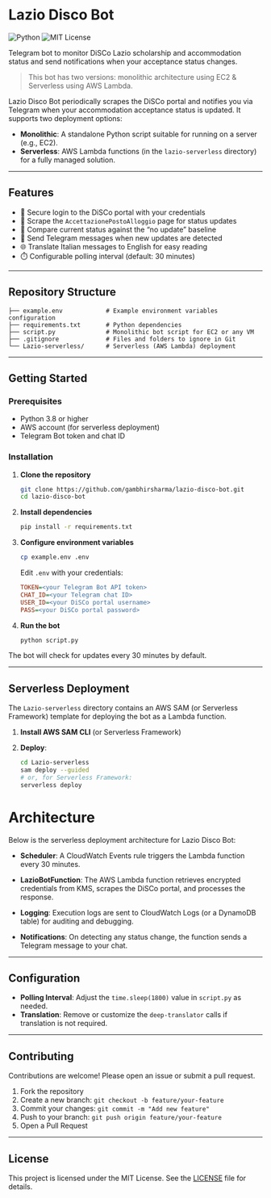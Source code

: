 # Lazio Disco Bot

![Python](https://img.shields.io/badge/python-3.8%2B-blue) ![MIT License](https://img.shields.io/badge/license-MIT-green)


Telegram bot to monitor DiSCo Lazio scholarship and accommodation status and send notifications when your acceptance status changes.

> This bot has two versions: monolithic architecture using EC2 & Serverless using AWS Lambda.


Lazio Disco Bot periodically scrapes the DiSCo portal and notifies you via Telegram when your accommodation acceptance status is updated. It supports two deployment options:

* **Monolithic**: A standalone Python script suitable for running on a server (e.g., EC2).
* **Serverless**: AWS Lambda functions (in the `lazio-serverless` directory) for a fully managed solution.

---

## Features

* 🔐 Secure login to the DiSCo portal with your credentials
* 📄 Scrape the `AccettazionePostoAlloggio` page for status updates
* 🔄 Compare current status against the “no update” baseline
* 📲 Send Telegram messages when new updates are detected
* 🌐 Translate Italian messages to English for easy reading
* ⏱️ Configurable polling interval (default: 30 minutes)

---

## Repository Structure

```
├── example.env            # Example environment variables configuration
├── requirements.txt       # Python dependencies
├── script.py              # Monolithic bot script for EC2 or any VM
├── .gitignore             # Files and folders to ignore in Git
└── Lazio-serverless/      # Serverless (AWS Lambda) deployment
```

---

## Getting Started

### Prerequisites

* Python 3.8 or higher
* AWS account (for serverless deployment)
* Telegram Bot token and chat ID

### Installation

1. **Clone the repository**

   ```bash
   git clone https://github.com/gambhirsharma/lazio-disco-bot.git
   cd lazio-disco-bot
   ```

2. **Install dependencies**

   ```bash
   pip install -r requirements.txt
   ```

3. **Configure environment variables**

   ```bash
   cp example.env .env
   ```

   Edit `.env` with your credentials:

   ```ini
   TOKEN=<your Telegram Bot API token>
   CHAT_ID=<your Telegram chat ID>
   USER_ID=<your DiSCo portal username>
   PASS=<your DiSCo portal password>
   ```

4. **Run the bot**

   ```bash
   python script.py
   ```

The bot will check for updates every 30 minutes by default.

---

## Serverless Deployment

The `Lazio-serverless` directory contains an AWS SAM (or Serverless Framework) template for deploying the bot as a Lambda function.

1. **Install AWS SAM CLI** (or Serverless Framework)
2. **Deploy**:

   ```bash
   cd Lazio-serverless
   sam deploy --guided
   # or, for Serverless Framework:
   serverless deploy
   ```
# Architecture

Below is the serverless deployment architecture for Lazio Disco Bot:


- **Scheduler**: A CloudWatch Events rule triggers the Lambda function every 30 minutes.

- **LazioBotFunction**: The AWS Lambda function retrieves encrypted credentials from KMS, scrapes the DiSCo portal, and processes the response.

- **Logging**: Execution logs are sent to CloudWatch Logs (or a DynamoDB table) for auditing and debugging.

- **Notifications**: On detecting any status change, the function sends a Telegram message to your chat.

---

## Configuration

* **Polling Interval**: Adjust the `time.sleep(1800)` value in `script.py` as needed.
* **Translation**: Remove or customize the `deep-translator` calls if translation is not required.

---

## Contributing

Contributions are welcome! Please open an issue or submit a pull request.

1. Fork the repository
2. Create a new branch: `git checkout -b feature/your-feature`
3. Commit your changes: `git commit -m "Add new feature"`
4. Push to your branch: `git push origin feature/your-feature`
5. Open a Pull Request

---

## License

This project is licensed under the MIT License. See the [LICENSE](LICENSE) file for details.

